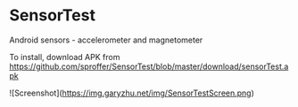 # SensorTest
Android sensors - accelerometer and magnetometer

To install, download APK from
      https://github.com/sproffer/SensorTest/blob/master/download/sensorTest.apk

![Screenshot]\(https://img.garyzhu.net/img/SensorTestScreen.png) 
